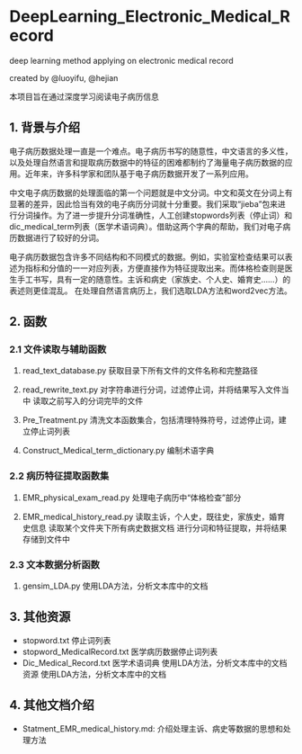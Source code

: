 # DeepLearning_Electronic_Medical_Record
deep learning method applying on electronic medical record

created by @luoyifu, @hejian

本项目旨在通过深度学习阅读电子病历信息

## 1. 背景与介绍
电子病历数据处理一直是一个难点。电子病历书写的随意性，中文语言的多义性，以及处理自然语言和提取病历数据中的特征的困难都制约了海量电子病历数据的应用。近年来，许多科学家和团队基于电子病历数据开发了一系列应用。

中文电子病历数据的处理面临的第一个问题就是中文分词。中文和英文在分词上有显著的差异，因此恰当有效的电子病历分词就十分重要。我们采取“jieba”包来进行分词操作。为了进一步提升分词准确性，人工创建stopwords列表（停止词）和dic_medical_term列表（医学术语词典）。借助这两个字典的帮助，我们对电子病历数据进行了较好的分词。

电子病历数据包含许多不同结构和不同模式的数据。例如，实验室检查结果可以表述为指标和分值的一一对应列表，方便直接作为特征提取出来。而体格检查则是医生手工书写，具有一定的随意性。主诉和病史（家族史、个人史、婚育史……）的表述则更佳混乱。
在处理自然语言病历上，我们选取LDA方法和word2vec方法。



## 2. 函数
### 2.1 文件读取与辅助函数
1. read_text_database.py
获取目录下所有文件的文件名称和完整路径

2. read_rewrite_text.py
对字符串进行分词，过滤停止词，并将结果写入文件当中
读取之前写入的分词完毕的文件

3. Pre_Treatment.py
清洗文本函数集合，包括清理特殊符号，过滤停止词，建立停止词列表

4. Construct_Medical_term_dictionary.py
编制术语字典

### 2.2 病历特征提取函数集
1. EMR_physical_exam_read.py
处理电子病历中“体格检查”部分

2. EMR_medical_history_read.py
读取主诉，个人史，既往史，家族史，婚育史信息
读取某个文件夹下所有病史数据文档
进行分词和特征提取，并将结果存储到文件中

### 2.3 文本数据分析函数
1. gensim_LDA.py
使用LDA方法，分析文本库中的文档

## 3. 其他资源
* stopword.txt
停止词列表
* stopword_MedicalRecord.txt
医学病历数据停止词列表
* Dic_Medical_Record.txt
医学术语词典
使用LDA方法，分析文本库中的文档资源
使用LDA方法，分析文本库中的文档

## 4. 其他文档介绍
* Statment_EMR_medical_history.md: 介绍处理主诉、病史等数据的思想和处理方法
